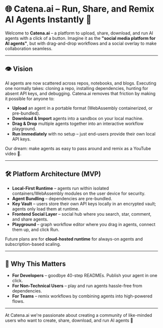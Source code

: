 # 🌐 Catena.ai – Run, Share, and Remix AI Agents Instantly 🚀

Welcome to **Catena.ai** – a platform to upload, share, download, and run AI agents with a click of a button. Imagine it as the **"social media platform for AI agents"**, but with drag-and-drop workflows and a social overlay to make collaboration seamless.

---

## 👁️ Vision

AI agents are now scattered across repos, notebooks, and blogs. Executing one normally takes: cloning a repo, installing dependencies, hunting for absent API keys, and debugging. Catena.ai removes that friction by making it possible for anyone to:

* **Upload** an agent in a portable format (WebAssembly containerized, or pre-bundled).
* **Download & Import** agents into a sandbox on your local machine.
* **Drag & Drop** multiple agents together into an interactive workflow playground.
* **Run Immediately** with no setup – just end-users provide their own local API keys.

Our dream: make agents as easy to pass around and remix as a YouTube video 🎥.

---

## 🛠️ Platform Architecture (MVP)

* **Local-First Runtime** – agents run within isolated containers/WebAssembly modules on the user device for security.
* **Agent Bundling** – dependencies are pre-bundled.
* **Key Vault** – users store their own API keys locally in an encrypted vault; agents only load them at runtime.
* **Frontend Social Layer** – social hub where you search, star, comment, and share agents.
* **Playground** – graph workflow editor where you drag in agents, connect them up, and click Run.

Future plans are for **cloud-hosted runtime** for always-on agents and subscription-based scaling.

---

## 🔑 Why This Matters

* **For Developers** – goodbye 40-step READMEs. Publish your agent in one click.
* **For Non-Technical Users** – play and run agents hassle-free from dependencies.
* **For Teams** – remix workflows by combining agents into high-powered flows.

---

At Catena.ai we're passionate about creating a community of like-minded users who want to create, share, download, and run AI agents 🤝
